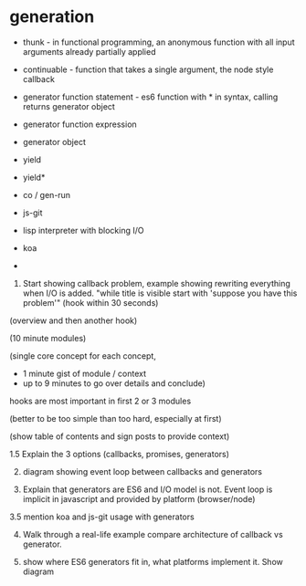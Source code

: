 generation
==========

 - thunk - in functional programming, an anonymous function with all input arguments already partially applied
 - continuable - function that takes a single argument, the node style callback

 - generator function statement - es6 function with * in syntax, calling returns generator object
 - generator function expression
 - generator object
 - yield
 - yield*

 - co / gen-run
 - js-git
 - lisp interpreter with blocking I/O
 - koa
 -



1. Start showing callback problem, example showing rewriting everything when
   I/O is added. "while title is visible start with 'suppose you have this problem'"
   (hook within 30 seconds)

(overview and then another hook)

(10 minute modules)

(single core concept for each concept,
 - 1 minute gist of module / context
 - up to 9 minutes to go over details and conclude)

hooks are most important in first 2 or 3 modules

(better to be too simple than too hard, especially at first)

(show table of contents and sign posts to provide context)

1.5 Explain the 3 options (callbacks, promises, generators)

2. diagram showing event loop between callbacks and generators

3. Explain that generators are ES6 and I/O model is not.  Event loop is implicit
   in javascript and provided by platform (browser/node)

3.5 mention koa and js-git usage with generators

4. Walk through a real-life example compare architecture of callback vs generator.

5. show where ES6 generators fit in, what platforms implement it. Show diagram
